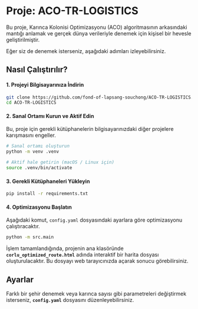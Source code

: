 # Proje: ACO-TR-LOGISTICS

Bu proje, Karınca Kolonisi Optimizasyonu (ACO) algoritmasının arkasındaki mantığı anlamak ve gerçek dünya verileriyle denemek için kişisel bir hevesle geliştirilmiştir.

Eğer siz de denemek isterseniz, aşağıdaki adımları izleyebilirsiniz.

## Nasıl Çalıştırılır?

#### 1. Projeyi Bilgisayarınıza İndirin
```bash
git clone https://github.com/fond-of-lapsang-souchong/ACO-TR-LOGISTICS.git
cd ACO-TR-LOGISTICS
```

#### 2. Sanal Ortamı Kurun ve Aktif Edin
Bu, proje için gerekli kütüphanelerin bilgisayarınızdaki diğer projelere karışmasını engeller.
```bash
# Sanal ortamı oluşturun
python -m venv .venv

# Aktif hale getirin (macOS / Linux için)
source .venv/bin/activate
```

#### 3. Gerekli Kütüphaneleri Yükleyin
```bash
pip install -r requirements.txt
```

#### 4. Optimizasyonu Başlatın
Aşağıdaki komut, `config.yaml` dosyasındaki ayarlara göre optimizasyonu çalıştıracaktır.
```bash
python -m src.main
```

İşlem tamamlandığında, projenin ana klasöründe **`corlu_optimized_route.html`** adında interaktif bir harita dosyası oluşturulacaktır. Bu dosyayı web tarayıcınızda açarak sonucu görebilirsiniz.

## Ayarlar
Farklı bir şehir denemek veya karınca sayısı gibi parametreleri değiştirmek isterseniz, **`config.yaml`** dosyasını düzenleyebilirsiniz.